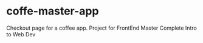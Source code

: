 # coffe-master-app
 Checkout page for a coffee app. Project for FrontEnd Master Complete Intro to Web Dev
